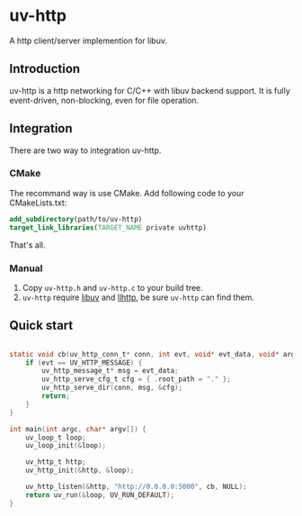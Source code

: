 # uv-http

A http client/server implemention for libuv.

## Introduction

uv-http is a http networking for C/C++ with libuv backend support. It is fully event-driven, non-blocking, even for file operation.

## Integration 

There are two way to integration uv-http.

### CMake

The recommand way is use CMake. Add following code to your CMakeLists.txt:

```cmake
add_subdirectory(path/to/uv-http)
target_link_libraries(TARGET_NAME private uvhttp)
```

That's all.

### Manual

1. Copy `uv-http.h` and `uv-http.c` to your build tree.
2. `uv-http` require [libuv](https://github.com/libuv/libuv) and [llhttp](https://github.com/nodejs/llhttp), be sure `uv-http` can find them.

## Quick start

```c

static void cb(uv_http_conn_t* conn, int evt, void* evt_data, void* arg) {
    if (evt == UV_HTTP_MESSAGE) {
        uv_http_message_t* msg = evt_data;
        uv_http_serve_cfg_t cfg = { .root_path = "." };
        uv_http_serve_dir(conn, msg, &cfg);
        return;
    }
}

int main(int argc, char* argv[]) {
    uv_loop_t loop;
    uv_loop_init(&loop);

    uv_http_t http;
    uv_http_init(&http, &loop);

    uv_http_listen(&http, "http://0.0.0.0:5000", cb, NULL);
    return uv_run(&loop, UV_RUN_DEFAULT);
}
```
